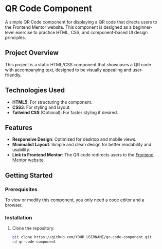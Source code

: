 # QR Code Component

A simple QR Code component for displaying a QR code that directs users to the Frontend Mentor website. This component is designed as a beginner-level exercise to practice HTML, CSS, and component-based UI design principles.

## Project Overview

This project is a static HTML/CSS component that showcases a QR code with accompanying text, designed to be visually appealing and user-friendly.

## Technologies Used

- **HTML5**: For structuring the component.
- **CSS3**: For styling and layout.
- **Tailwind CSS** (Optional): For faster styling if desired.

## Features

- **Responsive Design**: Optimized for desktop and mobile views.
- **Minimalist Layout**: Simple and clean design for better readability and usability.
- **Link to Frontend Mentor**: The QR code redirects users to the [Frontend Mentor website](https://www.frontendmentor.io/).

## Getting Started

### Prerequisites

To view or modify this component, you only need a code editor and a browser.

### Installation

1. Clone the repository:
   ```bash
   git clone https://github.com/YOUR_USERNAME/qr-code-component.git
   cd qr-code-component
